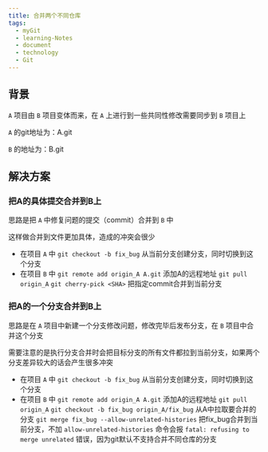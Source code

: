 ```yaml
---
title: 合并两个不同仓库
tags:
  - myGit
  - learning-Notes
  - document
  - technology
  - Git
---
```


## 背景

`A` 项目由 `B` 项目变体而来，在 `A` 上进行到一些共同性修改需要同步到 `B` 项目上

`A` 的git地址为：A.git

`B` 的地址为：B.git

## 解决方案

### 把A的具体提交合并到B上
思路是把 `A` 中修复问题的提交（commit）合并到 `B` 中

这样做合并到文件更加具体，造成的冲突会很少

- 在项目 `A` 中
    `git checkout -b fix_bug`         从当前分支创建分支，同时切换到这个分支
- 在项目 `B` 中
    `git remote add origin_A A.git`   添加A的远程地址
    `git pull origin_A`
    `git cherry-pick <SHA>`           把指定commit合并到当前分支

### 把A的一个分支合并到B上
思路是在 `A` 项目中新建一个分支修改问题，修改完毕后发布分支，在 `B` 项目中合并这个分支

需要注意的是执行分支合并时会把目标分支的所有文件都拉到当前分支，如果两个分支差异较大的话会产生很多冲突

- 在项目 `A` 中
    `git checkout -b fix_bug`         从当前分支创建分支，同时切换到这个分支
- 在项目 `B` 中
    `git remote add origin_A A.git`   添加A的远程地址
    `git pull origin_A`
    `git checkout -b fix_bug origin_A/fix_bug`      从A中拉取要合并的分支
    `git merge fix_bug --allow-unrelated-histories` 把fix_bug合并到当前分支，不加 `allow-unrelated-histories` 命令会报 `fatal: refusing to merge unrelated` 错误，因为git默认不支持合并不同仓库的分支


 